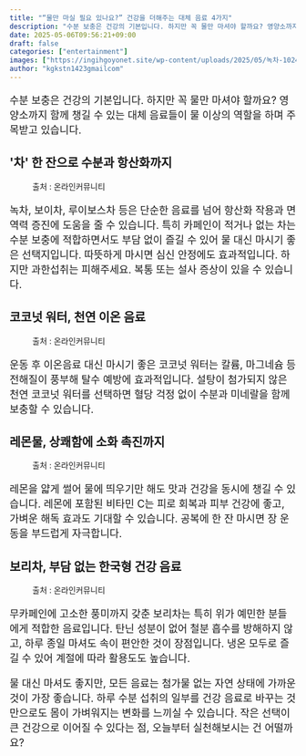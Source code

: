 ```yaml
---
title: "“물만 마실 필요 있나요?” 건강을 더해주는 대체 음료 4가지"
description: "수분 보충은 건강의 기본입니다. 하지만 꼭 물만 마셔야 할까요? 영양소까지 함께 챙길 수 있는 대체 음료들이 물 이상의 역할을 하며 주목받고 있습니다."
date: 2025-05-06T09:56:21+09:00
draft: false
categories: ["entertainment"]
images: ["https://ingihgoyonet.site/wp-content/uploads/2025/05/녹차-1024x683.jpg", "https://ingihgoyonet.site/wp-content/uploads/2025/05/코코넛-1024x683.jpg", "https://ingihgoyonet.site/wp-content/uploads/2025/05/레몬물-1024x683.jpg", "https://ingihgoyonet.site/wp-content/uploads/2025/05/pexels-pixabay-326082-1-1024x683.jpg"]
author: "kgkstn1423gmailcom"
---
```


<p style="font-size:18px">수분 보충은 건강의 기본입니다. 하지만 꼭 물만 마셔야 할까요? 영양소까지 함께 챙길 수 있는 대체 음료들이 물 이상의 역할을 하며 주목받고 있습니다.</p> <h2 >'차' 한 잔으로 수분과 항산화까지</h2> <figure ><img src="https://ingihgoyonet.site/wp-content/uploads/2025/05/녹차-1024x683.jpg" alt="" style="aspect-ratio:16/9;object-fit:cover"/><figcaption >출처 : 온라인커뮤니티</figcaption></figure> <p style="font-size:18px">녹차, 보이차, 루이보스차 등은 단순한 음료를 넘어 항산화 작용과 면역력 증진에 도움을 줄 수 있습니다. 특히 카페인이 적거나 없는 차는 수분 보충에 적합하면서도 부담 없이 즐길 수 있어 물 대신 마시기 좋은 선택지입니다. 따뜻하게 마시면 심신 안정에도 효과적입니다. 하지만 과한섭취는 피해주세요. 복통 또는 설사 증상이 있을 수 있습니다.</p> <h2 >코코넛 워터, 천연 이온 음료</h2> <figure ><img src="https://ingihgoyonet.site/wp-content/uploads/2025/05/코코넛-1024x683.jpg" alt="" style="aspect-ratio:16/9;object-fit:cover"/><figcaption >출처 : 온라인커뮤니티</figcaption></figure> <p style="font-size:18px">운동 후 이온음료 대신 마시기 좋은 코코넛 워터는 칼륨, 마그네슘 등 전해질이 풍부해 탈수 예방에 효과적입니다. 설탕이 첨가되지 않은 천연 코코넛 워터를 선택하면 혈당 걱정 없이 수분과 미네랄을 함께 보충할 수 있습니다.</p> <h2 >레몬물, 상쾌함에 소화 촉진까지</h2> <figure ><img src="https://ingihgoyonet.site/wp-content/uploads/2025/05/레몬물-1024x683.jpg" alt="" style="aspect-ratio:16/9;object-fit:cover"/><figcaption >출처 : 온라인커뮤니티</figcaption></figure> <p style="font-size:18px">레몬을 얇게 썰어 물에 띄우기만 해도 맛과 건강을 동시에 챙길 수 있습니다. 레몬에 포함된 비타민 C는 피로 회복과 피부 건강에 좋고, 가벼운 해독 효과도 기대할 수 있습니다. 공복에 한 잔 마시면 장 운동을 부드럽게 자극합니다.</p> <h2 >보리차, 부담 없는 한국형 건강 음료</h2> <figure ><img src="https://ingihgoyonet.site/wp-content/uploads/2025/05/pexels-pixabay-326082-1-1024x683.jpg" alt="" style="aspect-ratio:16/9;object-fit:cover"/><figcaption >출처 : 온라인커뮤니티</figcaption></figure> <p style="font-size:18px">무카페인에 고소한 풍미까지 갖춘 보리차는 특히 위가 예민한 분들에게 적합한 음료입니다. 탄닌 성분이 없어 철분 흡수를 방해하지 않고, 하루 종일 마셔도 속이 편안한 것이 장점입니다. 냉온 모두로 즐길 수 있어 계절에 따라 활용도도 높습니다.</p> <p style="font-size:18px">물 대신 마셔도 좋지만, 모든 음료는 첨가물 없는 자연 상태에 가까운 것이 가장 좋습니다. 하루 수분 섭취의 일부를 건강 음료로 바꾸는 것 만으로도 몸이 가벼워지는 변화를 느끼실 수 있습니다. 작은 선택이 큰 건강으로 이어질 수 있다는 점, 오늘부터 실천해보시는 건 어떨까요?</p>